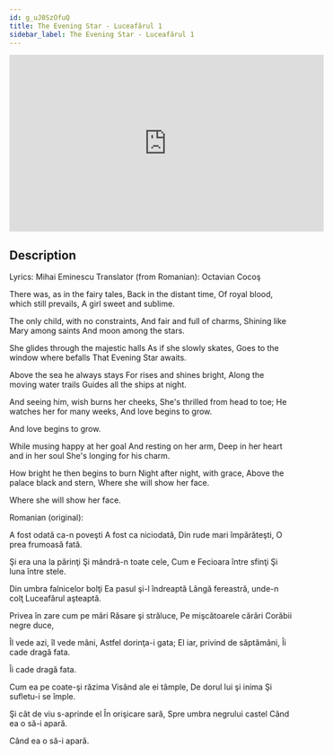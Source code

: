 ```yaml
---
id: g_uJ0SzOfuQ
title: The Evening Star - Luceafărul 1
sidebar_label: The Evening Star - Luceafărul 1
---
```


<iframe
  width="560"
  height="315"
  src="https://www.youtube.com/embed/g_uJ0SzOfuQ"
  title="YouTube video player"
  frameborder="0"
  allow="accelerometer; autoplay; clipboard-write; encrypted-media; gyroscope; picture-in-picture; web-share"
  referrerpolicy="strict-origin-when-cross-origin"
  allowfullscreen
></iframe>

## Description

Lyrics: Mihai Eminescu
Translator (from Romanian): Octavian Cocoş

There was, as in the fairy tales,
Back in the distant time,
Of royal blood, which still prevails,
A girl sweet and sublime.

The only child, with no constraints,
And fair and full of charms,
Shining like Mary among saints
And moon among the stars.

She glides through the majestic halls
As if she slowly skates,
Goes to the window where befalls
That Evening Star awaits.

Above the sea he always stays
For rises and shines bright,
Along the moving water trails
Guides all the ships at night.

And seeing him, wish burns her cheeks,
She's thrilled from head to toe;
He watches her for many weeks,
And love begins to grow.

And love begins to grow.

While musing happy at her goal
And resting on her arm,
Deep in her heart and in her soul
She's longing for his charm.

How bright he then begins to burn
Night after night, with grace,
Above the palace black and stern,
Where she will show her face.

Where she will show her face.

Romanian (original):

A fost odată ca-n poveşti
A fost ca niciodată,
Din rude mari împărăteşti,
O prea frumoasă fată.
 
Şi era una la părinţi
Şi mândră-n toate cele,
Cum e Fecioara între sfinţi
Şi luna între stele.
 
Din umbra falnicelor bolţi
Ea pasul şi-l îndreaptă
Lângă fereastră, unde-n colţ
Luceafărul aşteaptă.
 
Privea în zare cum pe mări
Răsare şi străluce,
Pe mişcătoarele cărări
Corăbii negre duce,
 
Îl vede azi, îl vede mâni,
Astfel dorinţa-i gata;
El iar, privind de săptămâni,
Îi cade dragă fata.

Îi cade dragă fata.
 
Cum ea pe coate-şi răzima
Visând ale ei tâmple,
De dorul lui şi inima
Şi sufletu-i se împle.
 
Şi cât de viu s-aprinde el
În orişicare sară,
Spre umbra negrului castel
Când ea o să-i apară.

Când ea o să-i apară.
